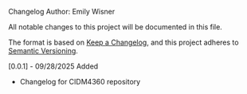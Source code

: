 Changelog
Author: Emily Wisner

All notable changes to this project will be documented in this file.

The format is based on [Keep a Changelog](https://keepachangelog.com/en/1.0.0/),
and this project adheres to [Semantic Versioning](https://semver.org/spec/v2.0.0.html).

[0.0.1] - 09/28/2025
 Added
- Changelog for CIDM4360 repository

